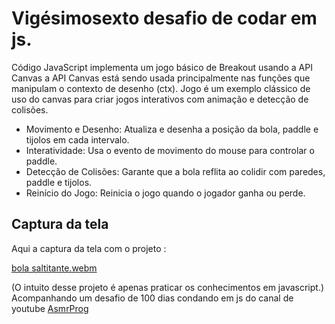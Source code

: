 # Vigésimosexto desafio de codar em js.

Código JavaScript implementa um jogo básico de Breakout usando a API Canvas a API Canvas está sendo usada principalmente nas funções que manipulam o contexto de desenho (ctx). 
Jogo é um exemplo clássico de uso do canvas para criar jogos interativos com animação e detecção de colisões. 
* Movimento e Desenho: Atualiza e desenha a posição da bola, paddle e tijolos em cada intervalo.
* Interatividade: Usa o evento de movimento do mouse para controlar o paddle.
* Detecção de Colisões: Garante que a bola reflita ao colidir com paredes, paddle e tijolos.
* Reinício do Jogo: Reinicia o jogo quando o jogador ganha ou perde.


## Captura da tela
Aqui a captura da tela com o projeto :


[bola saltitante.webm](https://github.com/77971904/Desafio-de-codar-em-javascript26/assets/108705247/e16c338c-9907-4051-be6f-e668362b922d)

(O intuito desse projeto é apenas praticar os conhecimentos em javascript.)
Acompanhando um desafio de 100 dias condando em js do canal de youtube <a href="youtube.com/channel/UCJqXkOwrq7uBn-sn_Fvce9Q?sub_confirmation=1">AsmrProg</a>
